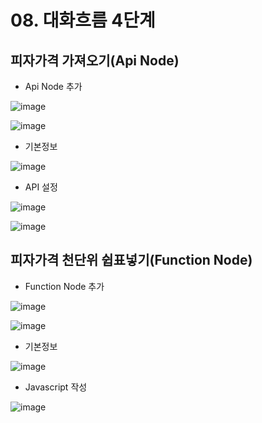 # 08. 대화흐름 4단계
## 피자가격 가져오기(Api Node)
- Api Node 추가

![image](https://user-images.githubusercontent.com/24771449/67615183-253fb300-f804-11e9-8087-ebbd206ce8b0.png)

![image](https://user-images.githubusercontent.com/24771449/67615210-7c458800-f804-11e9-8299-00fc1cd72ce9.png)

- 기본정보

![image](https://user-images.githubusercontent.com/24771449/67615230-a7c87280-f804-11e9-8c7d-05f08e966b37.png)

- API 설정

![image](https://user-images.githubusercontent.com/24771449/67616074-54a7ed00-f80f-11e9-91b7-924c00c41867.png)

![image](https://user-images.githubusercontent.com/24771449/67616179-a7ce6f80-f810-11e9-9e96-589635e8f3fd.png)

## 피자가격 천단위 쉽표넣기(Function Node)
- Function Node 추가

![image](https://user-images.githubusercontent.com/24771449/67616101-a0f32d00-f80f-11e9-9293-d3ba42b6a966.png)

![image](https://user-images.githubusercontent.com/24771449/67616108-b10b0c80-f80f-11e9-810f-9df63510e45f.png)

- 기본정보

![image](https://user-images.githubusercontent.com/24771449/67616116-d26bf880-f80f-11e9-960d-0569e3b828a9.png)

- Javascript 작성

![image](https://user-images.githubusercontent.com/24771449/67616297-237cec00-f812-11e9-9cd9-206bcd343008.png)



